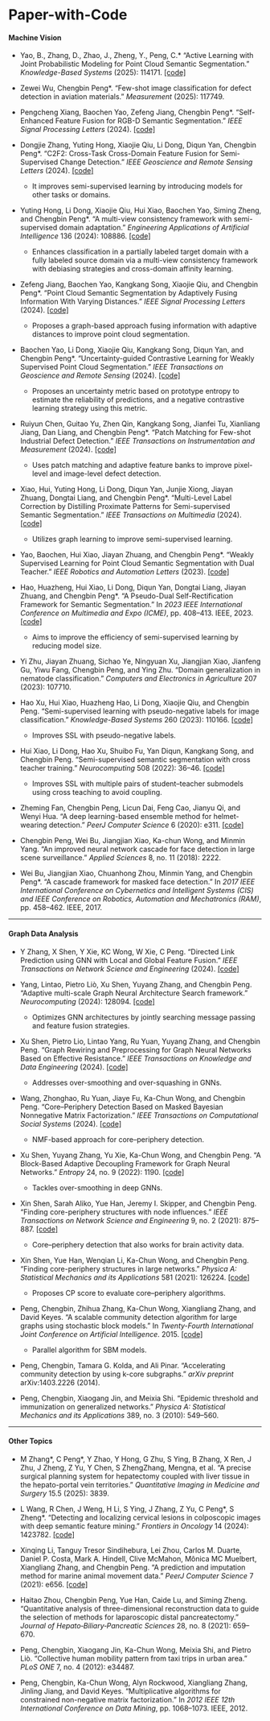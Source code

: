 # Paper-with-Code


#### Machine Vision

- Yao, B., Zhang, D., Zhao, J., Zheng, Y., Peng, C.* “Active Learning with Joint Probabilistic Modeling for Point Cloud Semantic Segmentation.” *Knowledge-Based Systems* (2025): 114171. [[code]](https://github.com/ybc-ybc/JoPro)

- Zewei Wu, Chengbin Peng*. “Few-shot image classification for defect detection in aviation materials.” *Measurement* (2025): 117749.

- Pengcheng Xiang, Baochen Yao, Zefeng Jiang, Chengbin Peng*. “Self-Enhanced Feature Fusion for RGB-D Semantic Segmentation.” *IEEE Signal Processing Letters* (2024). [[code]](https://github.com/zhixpc/SEFNet)

- Dongjie Zhang, Yuting Hong, Xiaojie Qiu, Li Dong, Diqun Yan, Chengbin Peng*. “C2F2: Cross-Task Cross-Domain Feature Fusion for Semi-Supervised Change Detection.” *IEEE Geoscience and Remote Sensing Letters* (2024). [[code]](https://github.com/Amos1109/MuVo)
  - It improves semi-supervised learning by introducing models for other tasks or domains.

- Yuting Hong, Li Dong, Xiaojie Qiu, Hui Xiao, Baochen Yao, Siming Zheng, and Chengbin Peng*. “A multi-view consistency framework with semi-supervised domain adaptation.” *Engineering Applications of Artificial Intelligence* 136 (2024): 108886. [[code]](https://github.com/Amos1109/MuVo)
  - Enhances classification in a partially labeled target domain with a fully labeled source domain via a multi-view consistency framework with debiasing strategies and cross-domain affinity learning.

- Zefeng Jiang, Baochen Yao, Kangkang Song, Xiaojie Qiu, and Chengbin Peng*. “Point Cloud Semantic Segmentation by Adaptively Fusing Information With Varying Distances.” *IEEE Signal Processing Letters* (2024). [[code]](https://github.com/Meatone0125/VFEO)
  - Proposes a graph-based approach fusing information with adaptive distances to improve point cloud segmentation.

- Baochen Yao, Li Dong, Xiaojie Qiu, Kangkang Song, Diqun Yan, and Chengbin Peng*. “Uncertainty-guided Contrastive Learning for Weakly Supervised Point Cloud Segmentation.” *IEEE Transactions on Geoscience and Remote Sensing* (2024). [[code]](https://github.com/ybc-ybc/UCL)
  - Proposes an uncertainty metric based on prototype entropy to estimate the reliability of predictions, and a negative contrastive learning strategy using this metric.

- Ruiyun Chen, Guitao Yu, Zhen Qin, Kangkang Song, Jianfei Tu, Xianliang Jiang, Dan Liang, and Chengbin Peng*. “Patch Matching for Few-shot Industrial Defect Detection.” *IEEE Transactions on Instrumentation and Measurement* (2024). [[code]](https://github.com/chenruiyun/PAMA)
  - Uses patch matching and adaptive feature banks to improve pixel-level and image-level defect detection.

- Xiao, Hui, Yuting Hong, Li Dong, Diqun Yan, Junjie Xiong, Jiayan Zhuang, Dongtai Liang, and Chengbin Peng*. “Multi-Level Label Correction by Distilling Proximate Patterns for Semi-supervised Semantic Segmentation.” *IEEE Transactions on Multimedia* (2024). [[code]](https://github.com/1181110317/MLLC)
  - Utilizes graph learning to improve semi-supervised learning.

- Yao, Baochen, Hui Xiao, Jiayan Zhuang, and Chengbin Peng*. “Weakly Supervised Learning for Point Cloud Semantic Segmentation with Dual Teacher.” *IEEE Robotics and Automation Letters* (2023). [[code]](https://github.com/ybc-ybc/DCL)

- Hao, Huazheng, Hui Xiao, Li Dong, Diqun Yan, Dongtai Liang, Jiayan Zhuang, and Chengbin Peng*. “A Pseudo-Dual Self-Rectification Framework for Semantic Segmentation.” In *2023 IEEE International Conference on Multimedia and Expo (ICME)*, pp. 408–413. IEEE, 2023. [[code]](https://github.com/handc123/PDSR)
  - Aims to improve the efficiency of semi-supervised learning by reducing model size.

- Yi Zhu, Jiayan Zhuang, Sichao Ye, Ningyuan Xu, Jiangjian Xiao, Jianfeng Gu, Yiwu Fang, Chengbin Peng, and Ying Zhu. “Domain generalization in nematode classification.” *Computers and Electronics in Agriculture* 207 (2023): 107710.

- Hao Xu, Hui Xiao, Huazheng Hao, Li Dong, Xiaojie Qiu, and Chengbin Peng. “Semi-supervised learning with pseudo-negative labels for image classification.” *Knowledge-Based Systems* 260 (2023): 110166. [[code]](https://github.com/pdacorn/Semi-Supervised-Learning-with-Pseudo-Negative-Labels)
  - Improves SSL with pseudo-negative labels.

- Hui Xiao, Li Dong, Hao Xu, Shuibo Fu, Yan Diqun, Kangkang Song, and Chengbin Peng. “Semi-supervised semantic segmentation with cross teacher training.” *Neurocomputing* 508 (2022): 36–46. [[code]](https://github.com/1181110317/SSL_CTT)
  - Improves SSL with multiple pairs of student–teacher submodels using cross teaching to avoid coupling.

- Zheming Fan, Chengbin Peng, Licun Dai, Feng Cao, Jianyu Qi, and Wenyi Hua. “A deep learning-based ensemble method for helmet-wearing detection.” *PeerJ Computer Science* 6 (2020): e311. [[code]](https://github.com/pdacorn/A-deep-learning-based-ensemble-method-for-helmet-wearing-detection)

- Chengbin Peng, Wei Bu, Jiangjian Xiao, Ka-chun Wong, and Minmin Yang. “An improved neural network cascade for face detection in large scene surveillance.” *Applied Sciences* 8, no. 11 (2018): 2222.

- Wei Bu, Jiangjian Xiao, Chuanhong Zhou, Minmin Yang, and Chengbin Peng*. “A cascade framework for masked face detection.” In *2017 IEEE International Conference on Cybernetics and Intelligent Systems (CIS) and IEEE Conference on Robotics, Automation and Mechatronics (RAM)*, pp. 458–462. IEEE, 2017.

---

#### Graph Data Analysis

- Y Zhang, X Shen, Y Xie, KC Wong, W Xie, C Peng. “Directed Link Prediction using GNN with Local and Global Feature Fusion.” *IEEE Transactions on Network Science and Engineering* (2024). [[code]](https://github.com/loading-hub/Directed-Link-Prediction-using-GNN-with-Local-and-Global-Feature-Fusion)

- Yang, Lintao, Pietro Liò, Xu Shen, Yuyang Zhang, and Chengbin Peng. “Adaptive multi-scale Graph Neural Architecture Search framework.” *Neurocomputing* (2024): 128094. [[code]](https://github.com/shukeshukeshuke/AM-GNAS)
  - Optimizes GNN architectures by jointly searching message passing and feature fusion strategies.

- Xu Shen, Pietro Lio, Lintao Yang, Ru Yuan, Yuyang Zhang, and Chengbin Peng. “Graph Rewiring and Preprocessing for Graph Neural Networks Based on Effective Resistance.” *IEEE Transactions on Knowledge and Data Engineering* (2024). [[code]](https://github.com/se7esx/GPER)
  - Addresses over-smoothing and over-squashing in GNNs.

- Wang, Zhonghao, Ru Yuan, Jiaye Fu, Ka-Chun Wong, and Chengbin Peng. “Core–Periphery Detection Based on Masked Bayesian Nonnegative Matrix Factorization.” *IEEE Transactions on Computational Social Systems* (2024). [[code]](https://github.com/HazwRuHi/Masked_Bayesian_NMF/)
  - NMF-based approach for core–periphery detection.

- Xu Shen, Yuyang Zhang, Yu Xie, Ka-Chun Wong, and Chengbin Peng. “A Block-Based Adaptive Decoupling Framework for Graph Neural Networks.” *Entropy* 24, no. 9 (2022): 1190. [[code]](https://github.com/pdacorn/a-Decoupling-Framework-for-Graph-Neural-Networks)
  - Tackles over-smoothing in deep GNNs.

- Xin Shen, Sarah Aliko, Yue Han, Jeremy I. Skipper, and Chengbin Peng. “Finding core-periphery structures with node influences.” *IEEE Transactions on Network Science and Engineering* 9, no. 2 (2021): 875–887. [[code]](https://github.com/pdacorn/core-periphery-detection-ICPA)
  - Core–periphery detection that also works for brain activity data.

- Xin Shen, Yue Han, Wenqian Li, Ka-Chun Wong, and Chengbin Peng. “Finding core-periphery structures in large networks.” *Physica A: Statistical Mechanics and its Applications* 581 (2021): 126224. [[code]](https://github.com/XINS3/CP-score)
  - Proposes CP score to evaluate core–periphery algorithms.

- Peng, Chengbin, Zhihua Zhang, Ka-Chun Wong, Xiangliang Zhang, and David Keyes. “A scalable community detection algorithm for large graphs using stochastic block models.” In *Twenty-Fourth International Joint Conference on Artificial Intelligence*. 2015. [[code]](https://github.com/pdacorn/par-sbm)
  - Parallel algorithm for SBM models.

- Peng, Chengbin, Tamara G. Kolda, and Ali Pinar. “Accelerating community detection by using k-core subgraphs.” *arXiv preprint* arXiv:1403.2226 (2014).

- Peng, Chengbin, Xiaogang Jin, and Meixia Shi. “Epidemic threshold and immunization on generalized networks.” *Physica A: Statistical Mechanics and its Applications* 389, no. 3 (2010): 549–560.

---

#### Other Topics

- M Zhang*, C Peng*, Y Zhao, Y Hong, G Zhu, S Ying, B Zhang, X Ren, J Zhu, J Zheng, Z Yu, Y Chen, S ZhengZhang, Mengna, et al. “A precise surgical planning system for hepatectomy coupled with liver tissue in the hepato-portal vein territories.” *Quantitative Imaging in Medicine and Surgery* 15.5 (2025): 3839.

- L Wang, R Chen, J Weng, H Li, S Ying, J Zhang, Z Yu, C Peng*, S Zheng*. “Detecting and localizing cervical lesions in colposcopic images with deep semantic feature mining.” *Frontiers in Oncology* 14 (2024): 1423782. [[code]](https://github.com/myprospection/DepDec)

- Xinqing Li, Tanguy Tresor Sindihebura, Lei Zhou, Carlos M. Duarte, Daniel P. Costa, Mark A. Hindell, Clive McMahon, Mônica MC Muelbert, Xiangliang Zhang, and Chengbin Peng. “A prediction and imputation method for marine animal movement data.” *PeerJ Computer Science* 7 (2021): e656. [[code]](https://github.com/pdacorn/animal-trajectory-analysis)

- Haitao Zhou, Chengbin Peng, Yue Han, Caide Lu, and Siming Zheng. “Quantitative analysis of three-dimensional reconstruction data to guide the selection of methods for laparoscopic distal pancreatectomy.” *Journal of Hepato‐Biliary‐Pancreatic Sciences* 28, no. 8 (2021): 659–670.

- Peng, Chengbin, Xiaogang Jin, Ka-Chun Wong, Meixia Shi, and Pietro Liò. “Collective human mobility pattern from taxi trips in urban area.” *PLoS ONE* 7, no. 4 (2012): e34487.

- Peng, Chengbin, Ka-Chun Wong, Alyn Rockwood, Xiangliang Zhang, Jinling Jiang, and David Keyes. “Multiplicative algorithms for constrained non-negative matrix factorization.” In *2012 IEEE 12th International Conference on Data Mining*, pp. 1068–1073. IEEE, 2012.
